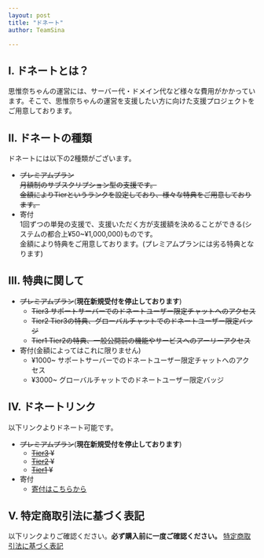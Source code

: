 ```yaml
---
layout: post
title: "ドネート"
author: TeamSina

---
```

## Ⅰ. ドネートとは？
思惟奈ちゃんの運営には、サーバー代・ドメイン代など様々な費用がかかっています。そこで、思惟奈ちゃんの運営を支援したい方に向けた支援プロジェクトをご用意しております。
## II. ドネートの種類
ドネートには以下の2種類がございます。
- ~~プレミアムプラン<br>月額制のサブスクリプション型の支援です。<br>金額によりTierというランクを設定しており、様々な特典をご用意しております。~~
- 寄付<br>1回ずつの単発の支援で、支援いただく方が支援額を決めることができる(システムの都合上¥50~¥1,000,000)ものです。<br>金額により特典をご用意しております。(プレミアムプランには劣る特典となります)

## III. 特典に関して
- ~~プレミアムプラン~~(**現在新規受付を停止しております**)
  - ~~Tier3 サポートサーバーでのドネートユーザー限定チャットへのアクセス~~
  - ~~Tier2 Tier3の特典、グローバルチャットでのドネートユーザー限定バッジ~~
  - ~~Tier1 Tier2の特典、一般公開前の機能やサービスへのアーリーアクセス~~
- 寄付(金額によってはこれに限りません)
  - ¥1000~ サポートサーバーでのドネートユーザー限定チャットへのアクセス
  - ¥3000~ グローバルチャットでのドネートユーザー限定バッジ

## IV. ドネートリンク
以下リンクよりドネート可能です。
- ~~プレミアムプラン~~(**現在新規受付を停止しております**)
  - ~~<a href="https://buy.stripe.com/28o8xK1S04fucnu147" class="a-orange">Tier3</a> ¥~~
  - ~~<a href="https://buy.stripe.com/28o29mdAI3bqbjqcMO" class="a-orange">Tier2</a> ¥~~
  - ~~<a href="https://buy.stripe.com/eVa3dqgMU3bqdry289" class="a-orange">Tier1</a> ¥~~
- 寄付
  - <a href="https://donate.stripe.com/fZe6pC9kscM0gDK144" class="a-orange">寄付はこちらから</a>

## V. 特定商取引法に基づく表記
以下リンクよりご確認ください。**必ず購入前に一度ご確認ください。**
<a href="{{ site.url }}/legal/tradelaw" class="a-orange">特定商取引法に基づく表記</a>
